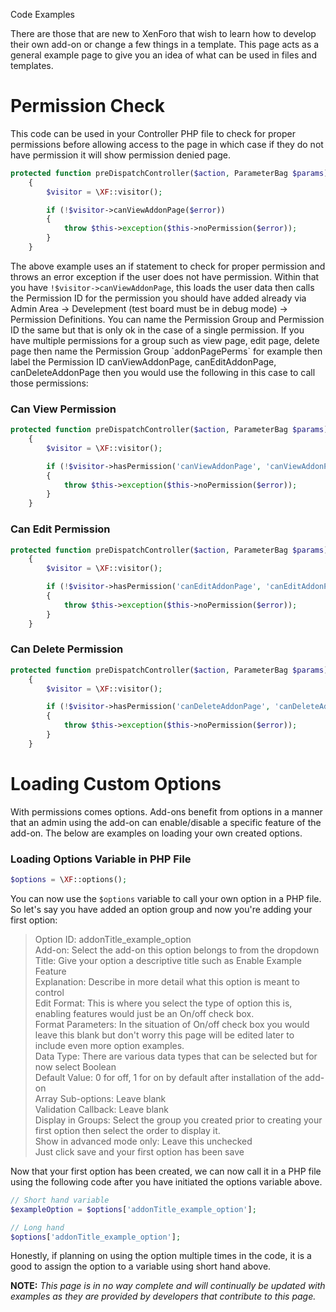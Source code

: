 Code Examples

There are those that are new to XenForo that wish to learn how to develop their own add-on or change a few things in a template. This page acts as a general example page to give you an idea of what can be used in files and templates.

# Permission Check

This code can be used in your Controller PHP file to check for proper permissions before allowing access to the page in which case if they do not have permission it will show permission denied page.

```PHP
protected function preDispatchController($action, ParameterBag $params)
    {
        $visitor = \XF::visitor();

        if (!$visitor->canViewAddonPage($error))
        {
            throw $this->exception($this->noPermission($error));
        }
    }
```

The above example uses an if statement to check for proper permission and throws an error exception if the user does not have permission. Within that you have `!$visitor->canViewAddonPage`, this loads the user data then calls the Permission ID for the permission you should have added already via Admin Area -> Develepment (test board must be in debug mode) -> Permission Definitions. You can name the Permission Group and Permission ID the same but that is only ok in the case of a single permission. If you have multiple permissions for a group such as view page, edit page, delete page then name the Permission Group \`addonPagePerms\` for example then label the Permission ID canViewAddonPage, canEditAddonPage, canDeleteAddonPage then you would use the following in this case to call those permissions:

### Can View Permission

```PHP
protected function preDispatchController($action, ParameterBag $params)
    {
        $visitor = \XF::visitor();

        if (!$visitor->hasPermission('canViewAddonPage', 'canViewAddonPage'))
        {
            throw $this->exception($this->noPermission($error));
        }
    }
```

### Can Edit Permission

```PHP
protected function preDispatchController($action, ParameterBag $params)
    {
        $visitor = \XF::visitor();

        if (!$visitor->hasPermission('canEditAddonPage', 'canEditAddonPage'))
        {
            throw $this->exception($this->noPermission($error));
        }
    }
```

### Can Delete Permission

```PHP
protected function preDispatchController($action, ParameterBag $params)
    {
        $visitor = \XF::visitor();

        if (!$visitor->hasPermission('canDeleteAddonPage', 'canDeleteAddonPage'))
        {
            throw $this->exception($this->noPermission($error));
        }
    }
```

# Loading Custom Options

With permissions comes options. Add-ons benefit from options in a manner that an admin using the add-on can enable/disable a specific feature of the add-on. The below are examples on loading your own created options.

### Loading Options Variable in PHP File

```PHP
$options = \XF::options();
```

You can now use the `$options` variable to call your own option in a PHP file. So let's say you have added an option group and now you're adding your first option:

> Option ID: addonTitle\_example\_option  
> Add-on: Select the add-on this option belongs to from the dropdown  
> Title: Give your option a descriptive title such as Enable Example Feature  
> Explanation: Describe in more detail what this option is meant to control  
> Edit Format: This is where you select the type of option this is, enabling features would just be an On/off check box.  
> Format Parameters: In the situation of On/off check box you would leave this blank but don't worry this page will be edited later to include even more option examples.  
> Data Type: There are various data types that can be selected but for now select Boolean  
> Default Value: 0 for off, 1 for on by default after installation of the add-on  
> Array Sub-options: Leave blank  
> Validation Callback: Leave blank  
> Display in Groups: Select the group you created prior to creating your first option then select the order to display it.  
> Show in advanced mode only: Leave this unchecked  
> Just click save and your first option has been save

Now that your first option has been created, we can now call it in a PHP file using the following code after you have initiated the options variable above.

```PHP
// Short hand variable
$exampleOption = $options['addonTitle_example_option'];

// Long hand
$options['addonTitle_example_option'];
```

Honestly, if planning on using the option multiple times in the code, it is a good to assign the option to a variable using short hand above.

**NOTE:** *This page is in no way complete and will continually be updated with examples as they are provided by developers that contribute to this page.*
